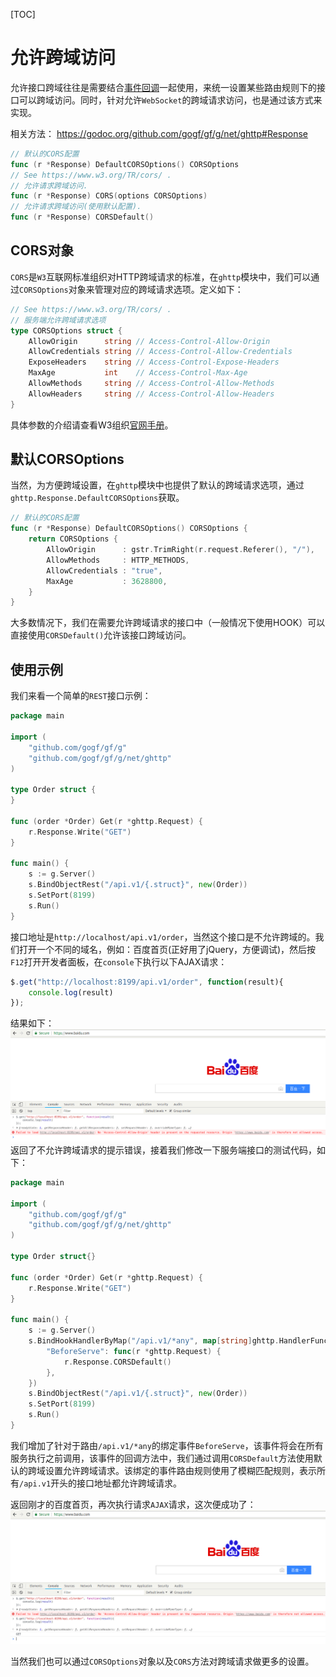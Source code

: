 [TOC]

# 允许跨域访问

允许接口跨域往往是需要结合[事件回调](net/ghttp/router/hook.md)一起使用，来统一设置某些路由规则下的接口可以跨域访问。同时，针对允许`WebSocket`的跨域请求访问，也是通过该方式来实现。

相关方法：
https://godoc.org/github.com/gogf/gf/g/net/ghttp#Response
```go
// 默认的CORS配置
func (r *Response) DefaultCORSOptions() CORSOptions
// See https://www.w3.org/TR/cors/ .
// 允许请求跨域访问.
func (r *Response) CORS(options CORSOptions)
// 允许请求跨域访问(使用默认配置).
func (r *Response) CORSDefault()
```

## CORS对象
`CORS`是`W3`互联网标准组织对HTTP跨域请求的标准，在`ghttp`模块中，我们可以通过`CORSOptions`对象来管理对应的跨域请求选项。定义如下：
```go
// See https://www.w3.org/TR/cors/ .
// 服务端允许跨域请求选项
type CORSOptions struct {
    AllowOrigin      string // Access-Control-Allow-Origin
    AllowCredentials string // Access-Control-Allow-Credentials
    ExposeHeaders    string // Access-Control-Expose-Headers
    MaxAge           int    // Access-Control-Max-Age
    AllowMethods     string // Access-Control-Allow-Methods
    AllowHeaders     string // Access-Control-Allow-Headers
}
```
具体参数的介绍请查看W3组织[官网手册](https://www.w3.org/TR/cors/)。

## 默认CORSOptions

当然，为方便跨域设置，在`ghttp`模块中也提供了默认的跨域请求选项，通过`ghttp.Response.DefaultCORSOptions`获取。
```go
// 默认的CORS配置
func (r *Response) DefaultCORSOptions() CORSOptions {
    return CORSOptions {
        AllowOrigin      : gstr.TrimRight(r.request.Referer(), "/"),
        AllowMethods     : HTTP_METHODS,
        AllowCredentials : "true",
        MaxAge           : 3628800,
    }
}
```
大多数情况下，我们在需要允许跨域请求的接口中（一般情况下使用HOOK）可以直接使用`CORSDefault()`允许该接口跨域访问。

## 使用示例
我们来看一个简单的`REST`接口示例：
```go
package main

import (
	"github.com/gogf/gf/g"
	"github.com/gogf/gf/g/net/ghttp"
)

type Order struct {
}

func (order *Order) Get(r *ghttp.Request) {
	r.Response.Write("GET")
}

func main() {
	s := g.Server()
	s.BindObjectRest("/api.v1/{.struct}", new(Order))
	s.SetPort(8199)
	s.Run()
}
```
接口地址是`http://localhost/api.v1/order`，当然这个接口是不允许跨域的。我们打开一个不同的域名，例如：百度首页(正好用了jQuery，方便调试)，然后按`F12`打开开发者面板，在`console`下执行以下AJAX请求：
```javascript
$.get("http://localhost:8199/api.v1/order", function(result){
    console.log(result)
});
```
结果如下：
![](/images/Selection_154.png)
返回了不允许跨域请求的提示错误，接着我们修改一下服务端接口的测试代码，如下：

```go
package main

import (
	"github.com/gogf/gf/g"
	"github.com/gogf/gf/g/net/ghttp"
)

type Order struct{}

func (order *Order) Get(r *ghttp.Request) {
	r.Response.Write("GET")
}

func main() {
	s := g.Server()
	s.BindHookHandlerByMap("/api.v1/*any", map[string]ghttp.HandlerFunc{
		"BeforeServe": func(r *ghttp.Request) {
			r.Response.CORSDefault()
		},
	})
	s.BindObjectRest("/api.v1/{.struct}", new(Order))
	s.SetPort(8199)
	s.Run()
}
```
我们增加了针对于路由`/api.v1/*any`的绑定事件`BeforeServe`，该事件将会在所有服务执行之前调用，该事件的回调方法中，我们通过调用`CORSDefault`方法使用默认的跨域设置允许跨域请求。该绑定的事件路由规则使用了模糊匹配规则，表示所有`/api.v1`开头的接口地址都允许跨域请求。

返回刚才的百度首页，再次执行请求`AJAX`请求，这次便成功了：
![](/images/Selection_155.png)

当然我们也可以通过`CORSOptions`对象以及`CORS`方法对跨域请求做更多的设置。
